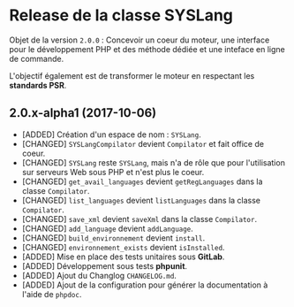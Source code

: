 # Release de la classe SYSLang

Objet de la version ``2.0.0`` : Concevoir un coeur du moteur, une interface pour le développement PHP et des méthode dédiée et une inteface en ligne de commande.

L'objectif également est de transformer le moteur en respectant les **standards PSR**.

## 2.0.x-alpha1 (2017-10-06)

- [ADDED] Création d'un espace de nom : ``SYSLang``.
- [CHANGED] ``SYSLangCompilator`` devient ``Compilator`` et fait office de coeur.
- [CHANGED] ``SYSLang`` reste ``SYSLang``, mais n'a de rôle que pour l'utilisation sur serveurs Web sous PHP et n'est plus le coeur.
- [CHANGED] ``get_avail_languages`` devient ``getRegLanguages`` dans la classe ``Compilator``.
- [CHANGED] ``list_languages`` devient ``listLanguages`` dans la classe ``Compilator``.
- [CHANGED] ``save_xml`` devient ``saveXml`` dans la classe ``Compilator``.
- [CHANGED] ``add_language`` devient ``addLanguage``.
- [CHANGED] ``build_environnement`` devient ``install``.
- [CHANGED] ``environnement_exists`` devient ``isInstalled``.
- [ADDED] Mise en place des tests unitaires sous **GitLab**.
- [ADDED] Développement sous tests **phpunit**.
- [ADDED] Ajout du Changlog ``CHANGELOG.md``.
- [ADDED] Ajout de la configuration pour générer la documentation à l'aide de ``phpdoc``.





[!ADDED]:#
[!FIXED]:#
[!CHANGED]:#
[!REMOVED]:#
[!SECURITY]:#
[!DEPRECATED]:#
[!OTHER]:#
[!BUGFIX]:#
